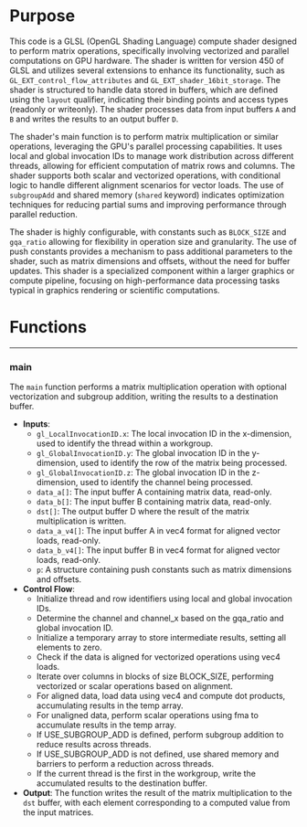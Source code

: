 # Purpose
This code is a GLSL (OpenGL Shading Language) compute shader designed to perform matrix operations, specifically involving vectorized and parallel computations on GPU hardware. The shader is written for version 450 of GLSL and utilizes several extensions to enhance its functionality, such as `GL_EXT_control_flow_attributes` and `GL_EXT_shader_16bit_storage`. The shader is structured to handle data stored in buffers, which are defined using the `layout` qualifier, indicating their binding points and access types (readonly or writeonly). The shader processes data from input buffers `A` and `B` and writes the results to an output buffer `D`.

The shader's main function is to perform matrix multiplication or similar operations, leveraging the GPU's parallel processing capabilities. It uses local and global invocation IDs to manage work distribution across different threads, allowing for efficient computation of matrix rows and columns. The shader supports both scalar and vectorized operations, with conditional logic to handle different alignment scenarios for vector loads. The use of `subgroupAdd` and shared memory (`shared` keyword) indicates optimization techniques for reducing partial sums and improving performance through parallel reduction.

The shader is highly configurable, with constants such as `BLOCK_SIZE` and `gqa_ratio` allowing for flexibility in operation size and granularity. The use of push constants provides a mechanism to pass additional parameters to the shader, such as matrix dimensions and offsets, without the need for buffer updates. This shader is a specialized component within a larger graphics or compute pipeline, focusing on high-performance data processing tasks typical in graphics rendering or scientific computations.
# Functions

---
### main
The `main` function performs a matrix multiplication operation with optional vectorization and subgroup addition, writing the results to a destination buffer.
- **Inputs**:
    - `gl_LocalInvocationID.x`: The local invocation ID in the x-dimension, used to identify the thread within a workgroup.
    - `gl_GlobalInvocationID.y`: The global invocation ID in the y-dimension, used to identify the row of the matrix being processed.
    - `gl_GlobalInvocationID.z`: The global invocation ID in the z-dimension, used to identify the channel being processed.
    - `data_a[]`: The input buffer A containing matrix data, read-only.
    - `data_b[]`: The input buffer B containing matrix data, read-only.
    - `dst[]`: The output buffer D where the result of the matrix multiplication is written.
    - `data_a_v4[]`: The input buffer A in vec4 format for aligned vector loads, read-only.
    - `data_b_v4[]`: The input buffer B in vec4 format for aligned vector loads, read-only.
    - `p`: A structure containing push constants such as matrix dimensions and offsets.
- **Control Flow**:
    - Initialize thread and row identifiers using local and global invocation IDs.
    - Determine the channel and channel_x based on the gqa_ratio and global invocation ID.
    - Initialize a temporary array to store intermediate results, setting all elements to zero.
    - Check if the data is aligned for vectorized operations using vec4 loads.
    - Iterate over columns in blocks of size BLOCK_SIZE, performing vectorized or scalar operations based on alignment.
    - For aligned data, load data using vec4 and compute dot products, accumulating results in the temp array.
    - For unaligned data, perform scalar operations using fma to accumulate results in the temp array.
    - If USE_SUBGROUP_ADD is defined, perform subgroup addition to reduce results across threads.
    - If USE_SUBGROUP_ADD is not defined, use shared memory and barriers to perform a reduction across threads.
    - If the current thread is the first in the workgroup, write the accumulated results to the destination buffer.
- **Output**: The function writes the result of the matrix multiplication to the `dst` buffer, with each element corresponding to a computed value from the input matrices.


